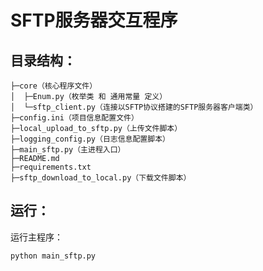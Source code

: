 # SFTP服务器交互程序

## 目录结构：

```
├─core（核心程序文件）
│  ├─Enum.py（枚举类 和 通用常量 定义）
│  └─sftp_client.py（连接以SFTP协议搭建的SFTP服务器客户端类）
├─config.ini（项目信息配置文件）
├─local_upload_to_sftp.py（上传文件脚本）
├─logging_config.py（日志信息配置脚本）
├─main_sftp.py（主进程入口）
├─README.md
├─requirements.txt
├─sftp_download_to_local.py（下载文件脚本）
```

## 运行：

运行主程序：

```shell
python main_sftp.py
```
